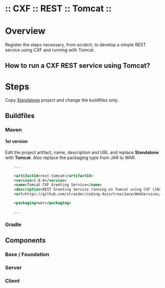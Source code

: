 ﻿:: CXF :: REST :: Tomcat ::
===========================

# Overview

Register the steps necessary, from scratch, to develop a simple REST service using CXF and running with Tomcat.

## How to run a CXF REST service using Tomcat?

# Steps

Copy [Standalone](../Standalone/README.md) project and change the buildfiles only.

## Buildfiles

### Maven

#### 1st version

Edit the project artifact, name, description and URL and replace **Standalone** with **Tomcat**. Also replace the packaging type from JAR to WAR.

```xml
    ...
    
    <artifactId>rest-tomcat</artifactId>
    <version>1.0.0</version>
    <name>Tomcat CXF Greeting Service</name>
    <description>REST Greeting Service running on Tomcat using CXF (JAX-RS implementation).</description>
    <url>https://github.com/straider/coding-dojo/tree/Java/WebServices/CXF/REST/Tomcat</url>

    <packaging>war</packaging>

    ...
```

### Gradle

## Components

### Base / Foundation

### Server

### Client
